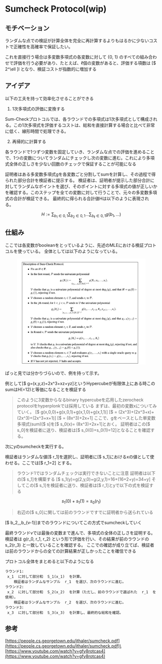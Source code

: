 # Sumcheck Protocol(wip)

## モチベーション

ランダムな点での検証が計算全体を完全に再計算するよりもはるかに少ないコストで正確性を高確率で保証したい。

これを直接行う場合は多変数多項式の各変数に対して {0, 1} のすべての組み合わせで評価を行う必要があり、たとえば、$\ell$個の変数があると、評価する項数は \[$ 2^\ell ]l となり、検証コストが指数的に増加する



## アイデア

以下の工夫を持って効率化させることができる

1. &#x20;1次多項式の評価に変換する

Sum-Checkプロトコルでは、各ラウンドでの多項式は1次多項式として構成される。この1次多項式を評価するコストは、総和を直接計算する場合と比べて非常に低く、線形時間で処理できる。&#x20;

2. 再帰的に計算する

各ラウンドで1つずつ変数を固定していき、ランダムな点での評価を進めることで、1つの変数についてランダムにチェックし次の変数に進む。これにより多項式全体の正しさを少ない回数のチェックで保証することが可能になる



証明者はある多変数多項式gを各変数ごと分割してsumを計算し、その過程で得られた部分合計を検証者に提示する。 検証者は、証明者が提示した部分合計に対してランダムなポイントを選び、そのポイントに対する多項式の値が正しいかを確認する。このステップを全ての変数に対して行うことで、元々の多変数多項式の合計が検証できる。 最終的に得られる合計値Hは以下のように表現される。



$$
H := \sum_{b_1 \in {0,1}} \sum_{b_2 \in {0,1}} \dots \sum_{b_\ell \in {0,1}} g(b_1, \dots)
$$

## 仕組み

ここでは各変数がbooleanをとっているように、先述のMLEにおける検証プロトコルを使っている。 全体としては以下のようになっている。&#x20;

<figure><img src="../../.gitbook/assets/image (1) (1) (1).png" alt=""><figcaption></figcaption></figure>

ぱっと見では分かりづらいので、例を持って示す。



例として\[$ g=(x,y,z)=2x^3+xz+yz]というHypercubeが有限体上にある時このsumはH(=12)と等価になることを検証する

> このように3変数からなるbinary hypercubeを応用したzerocheck protocolをhyperplonkでは採用している まずは、最初の変数xについてみていく。 \[$ g(x,0,0)+g(x,0,1)+g(x,1,0)+g(x,1,1)] \[$ = (2x^3)+(2x^3+x)+(2x^3)+(2x^3+x+1)] \[$ = (8x^3)+2x+1] ここで、gをベースとした単変数多項式(sum)\[$ s]を\[$ s\_0(x)= (8x^3)+2x+1]とおく。 証明者はこの\[$ s\_0]を検証者に送り、検証者は\[$ s\_0(0)+s\_0(1)=12]となることを確認する。

次にyのsumcheckを実行する。

検証者はランダムな値\[$ r\_1]を選択し、証明者に\[$ s\_1]におけるxの値として使わせる。ここでは\[$ r\_1=2] とする。

> ラウンド1ではランダムチェックは実行できないことに注意 証明者は以下の\[$ s\_1]を構築する \[$ s\_1(y)=g(2,y,0)+g(2,y,1)=16+(16+2+y)=34+y] そしてこの\[$ s\_1]を検証者に送り、検証者は\[$ r\_1]とyで以下の式を検証する

$$
s_1(0)+s_1(1)=s_0(r_1)
$$





> 右辺の\[$ s\_0]に関しては前のラウンドですでに証明者から送られている

\[$ b\_2,,,b\_{v-1}]までのラウンドについてこの方式でsumcheckしていく

最終ラウンドvでは最後の変数まで進んで、多項式の全体の正しさを証明する。 検証者は g(r\_0, r\_1, r\_2) という形で評価を行い、その結果が前のラウンドの s\_2(r\_3) と一致していることを確認する。 ここでの確認が成り立てば、検証者は前のラウンドからの全ての計算結果が正しかったことを確信できる

プロトコル全体をまとめると以下のようになる

```
ラウンド1:
 x_1  に対して部分和  S_1(x_1)  を計算。
	検証者はランダムなサンプル  r_1  を選び、次のラウンドに進む。
ラウンド2:
 x_2  に対して部分和  S_2(x_2)  を計算（ただし、前のラウンドで選ばれた  r_1  を使用）。
	検証者はランダムなサンプル  r_2  を選び、次のラウンドに進む。
ラウンド3:
 x_3  に対して部分和  S_3(x_3)  を計算し、最終的な総和を確認。
```

## 参考

[https://people.cs.georgetown.edu/jthaler/sumcheck.pdf](https://people.cs.georgetown.edu/jthaler/sumcheck.pdf)\
\
[https://www.youtube.com/watch?v=gfy8rotcas4](https://www.youtube.com/watch?v=gfy8rotcas4)
